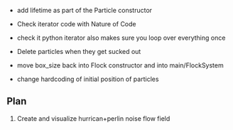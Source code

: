 * add lifetime as part of the Particle constructor
* Check iterator code with Nature of Code
* check it python iterator also makes sure you loop over everything once

* Delete particles when they get sucked out
* move box_size back into Flock constructor and into main/FlockSystem
* change hardcoding of initial position of particles
## Plan
1. Create and visualize hurrican+perlin noise flow field
